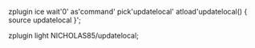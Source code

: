 zplugin ice wait'0' as'command' pick'updatelocal' atload'updatelocal() { source updatelocal }';

zplugin light NICHOLAS85/updatelocal;
